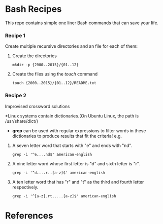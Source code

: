 # Bash Recipes
This repo contains simple one liner Bash commands that can save your life.

### Recipe 1
Create multiple recursive directories and an file for each of them:

1. Create the directories
	```shell
	mkdir -p {2000..2015}/{01..12}
	```
2. Create the files using the *touch* command
	```shell
	touch {2000..2015}/{01..12}/README.txt
	```

### Recipe 2
Improvised crossword solutions

*Linux systems contain dictionaries.(On Ubuntu Linux, the path is /usr/share/dict/)
* **grep** can be used with regular expressions to filter words in these dictionaries to produce results that fit the criteria! e.g.


1. A seven letter word that starts with "e" and ends with "nd".

	```shell
	grep -i '^e....nd$' american-english
	```
2. A nine letter word whose first letter is "d" and sixth letter is "r".
	
	```shell
	grep -i '^d....r..[a-z]$' american-english
	```

3. A ten letter word that has "r" and "t" as the third and fourth letter respectively.
	```shell
	grep -i '^[a-z].rt.....[a-z]$' american-english 
	```
	
# References
